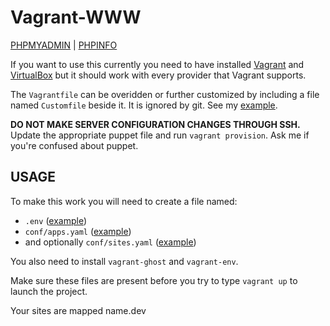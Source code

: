 # Vagrant-WWW

[PHPMYADMIN](http://localhost:1234/phpmyadmin) | [PHPINFO](http://localhost/)

If you want to use this currently you need to have installed [Vagrant](https://www.vagrantup.com) and [VirtualBox](http://www.virtualbox.org) but it should work with every provider that Vagrant supports.

The `Vagrantfile` can be overidden or further customized by including a file named `Customfile` beside it. It is ignored by git. See my [example](https://gist.github.com/videoMonkey/711aea775ebc86dee0f3).

**DO NOT MAKE SERVER CONFIGURATION CHANGES THROUGH SSH.** Update the appropriate puppet file and run `vagrant provision`. Ask me if you're confused about puppet.

## USAGE
To make this work you will need to create a file named:
- `.env` ([example](https://gist.github.com/videoMonkey/))
- `conf/apps.yaml` ([example](https://gist.github.com/videoMonkey/))
- and optionally `conf/sites.yaml` ([example](https://gist.github.com/videoMonkey/))

You also need to install `vagrant-ghost` and `vagrant-env`.

Make sure these files are present before you try to type `vagrant up` to launch the project.

Your sites are mapped name.dev
